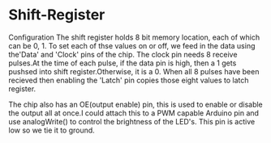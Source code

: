 # Shift-Register
Configuration 
The shift register holds 8 bit memory location, each of which can be 0, 1.
To set each of thse values on or off, we feed in the data using the'Data' and 'Clock' pins of the chip.
The clock pin needs 8 receive pulses.At the time of each pulse, if the data pin is high, then a 1 gets pushsed into shift register.Otherwise, it is a 0. When all 8 pulses have been
recieved then enabling the 'Latch' pin copies those eight values to latch register.

The chip also has an OE(output enable) pin, this is used to enable or disable the output all at once.I could attach this to a PWM capable Arduino pin and use analogWrite() to control the
brightness of the LED's. This pin is active low so we tie it to ground.
